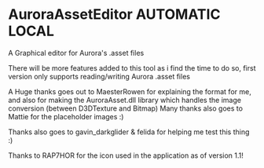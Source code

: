 # AuroraAssetEditor AUTOMATIC LOCAL
A Graphical editor for Aurora's .asset files

There will be more features added to this tool as i find the time to do so, first version only supports reading/writing Aurora .asset files

A Huge thanks goes out to MaesterRowen for explaining the format for me, and also for making the AuroraAsset.dll library which handles the image conversion (between D3DTexture and Bitmap)
Many thanks also goes to Mattie for the placeholder images :)

Thanks also goes to gavin_darkglider & felida for helping me test this thing :)

Thanks to RAP7HOR for the icon used in the application as of version 1.1!
